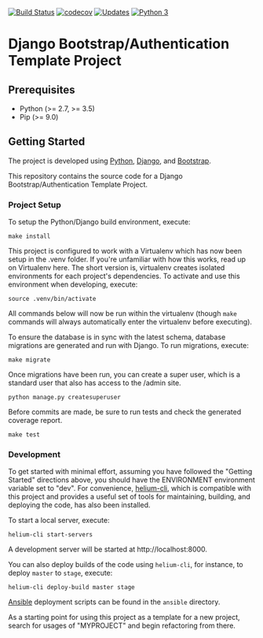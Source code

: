 [![Build Status](https://travis-ci.org/alexdlaird/django-bootstrap-authentication-template-project.svg?branch=master)](https://travis-ci.org/alexdlaird/django-bootstrap-authentication-template-project)
[![codecov](https://codecov.io/gh/alexdlaird/django-bootstrap-authentication-template-project/branch/master/graph/badge.svg)](https://codecov.io/gh/alexdlaird/django-bootstrap-authentication-template-project)
[![Updates](https://pyup.io/repos/github/alexdlaird/django-bootstrap-authentication-template-project/shield.svg)](https://pyup.io/repos/github/alexdlaird/django-bootstrap-authentication-template-project/)
[![Python 3](https://pyup.io/repos/github/alexdlaird/django-bootstrap-authentication-template-project/python-3-shield.svg)](https://pyup.io/repos/github/alexdlaird/django-bootstrap-authentication-template-project/)


Django Bootstrap/Authentication Template Project
================

## Prerequisites
* Python (>= 2.7, >= 3.5)
* Pip (>= 9.0)

## Getting Started
The project is developed using [Python](https://www.python.org/), [Django](https://www.djangoproject.com), and [Bootstrap](http://getbootstrap.com/docs/3.3/).

This repository contains the source code for a Django Bootstrap/Authentication Template Project.

### Project Setup
To setup the Python/Django build environment, execute:

```
make install
```

This project is configured to work with a Virtualenv which has now been setup in the .venv folder. If you're unfamiliar with how this works, read up on Virtualenv here. The short version is, virtualenv creates isolated environments for each project's dependencies. To activate and use this environment when developing, execute:

```
source .venv/bin/activate
```

All commands below will now be run within the virtualenv (though `make` commands will always automatically enter the virtualenv before executing).

To ensure the database is in sync with the latest schema, database migrations are generated and run with Django. To run migrations, execute:

```
make migrate
```

Once migrations have been run, you can create a super user, which is a standard user that also has access to the /admin site.

```
python manage.py createsuperuser
```

Before commits are made, be sure to run tests and check the generated coverage report.

```
make test
```

### Development
To get started with minimal effort, assuming you have followed the "Getting Started" directions above, you should have the ENVIRONMENT environment
variable set to "dev". For convenience, [helium-cli](https://github.com/HeliumEdu/heliumcli#readme), which is compatible with this project and
provides a useful set of tools for maintaining, building, and deploying the code, has also been installed.

To start a local server, execute:

```
helium-cli start-servers
```

A development server will be started at http://localhost:8000.

You can also deploy builds of the code using `helium-cli`, for instance, to deploy `master` to `stage`, execute:

```
helium-cli deploy-build master stage
```

[Ansible](https://www.ansible.com/) deployment scripts can be found in the `ansible` directory.

As a starting point for using this project as a template for a new project, search for usages of "MYPROJECT" and
begin refactoring from there.
